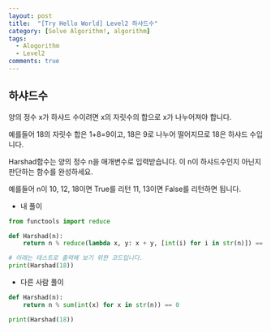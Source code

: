 ```yaml
---
layout: post
title:  "[Try Hello World] Level2 하샤드수"
category: [Solve Algorithm!, algorithm]
tags:
  - Alogorithm
  - Level2
comments: true
---
```


## 하샤드수
양의 정수 x가 하샤드 수이려면 x의 자릿수의 합으로 x가 나누어져야 합니다.

예를들어 18의 자릿수 합은 1+8=9이고, 18은 9로 나누어 떨어지므로 18은 하샤드 수입니다.

Harshad함수는 양의 정수 n을 매개변수로 입력받습니다. 이 n이 하샤드수인지 아닌지 판단하는 함수를 완성하세요.

예를들어 n이 10, 12, 18이면 True를 리턴 11, 13이면 False를 리턴하면 됩니다.

- 내 풀이

```python
from functools import reduce

def Harshad(n):
	return n % reduce(lambda x, y: x + y, [int(i) for i in str(n)]) == 0

# 아래는 테스트로 출력해 보기 위한 코드입니다.
print(Harshad(18))
```

- 다른 사람 풀이

```python
def Harshad(n):
    return n % sum(int(x) for x in str(n)) == 0

print(Harshad(18))
```
